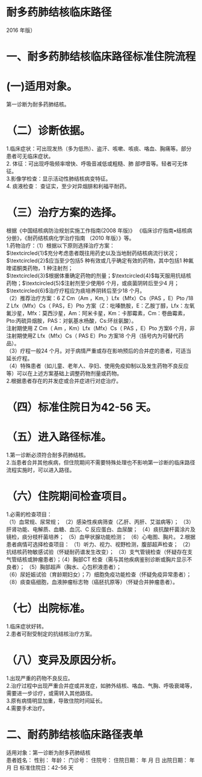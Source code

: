 # 耐多药肺结核临床路径  
2016 年版）  
# 一、耐多药肺结核临床路径标准住院流程  
# (一)适用对象。  
第一诊断为耐多药肺结核。  
# （二）诊断依据。  
1.临床症状：可出现发热（多为低热）、盗汗、咳嗽、咳痰、咯血、胸痛等。部分患者可无临床症状。  
2. 体征：可出现呼吸频率增快、呼吸音减低或粗糙、肺 部啰音等。轻者可无体征。  
3.影像学检查：显示活动性肺结核病变特征。  
4. 痰液检查： 查证实，至少对异烟肼和利福平耐药。  
# （三）治疗方案的选择。  
根据《中国结核病防治规划实施工作指南(2008 年版)》
《临床诊疗指南•结核病分册》，《耐药结核病化学治疗指南
（2010 年版）》等。  
1.药物治疗：（1）根据以下原则选择治疗方案：  
$\textcircled{1}$充分考虑患者既往用药史以及当地耐药结核病流行状况；  
$\textcircled{2}$应当至少包括5 种有效或几乎确定有效的药物，其中包括1 种氟喹诺酮类药物，1 种注射剂；  
$\textcircled{3}$根据体重确定药物的剂量；$\textcircled{4}$每天服用抗结核药物；$\textcircled{5}$注射剂至少使用6 个月，或痰菌阴转后至少4 月；$\textcircled{6}$治疗疗程应为痰培养阴转后至少18 个月。  
（2）推荐治疗方案：6 Z Cm（Am ，Km, ）Lfx（Mfx）Cs（PAS ，E）Pto /18 Z Lfx（Mfx）Cs（ PAS，E）Pto 方案（Z：吡嗪酰胺，E：乙胺丁醇，Lfx：左氧氟沙星，Mfx：莫西沙星，Am：阿米卡星，Km：卡那霉素，Cm：卷曲霉素，Pto:丙硫异烟胺，PAS：对氨基水杨酸，Cs:环丝氨酸）。  
注射期使用 Z Cm（ Am ，Km）Lfx（Mfx）Cs（ PAS ，E）Pto 方案6 个月，非注射期使用Z Lfx（Mfx）Cs（ PAS E）Pto 方案18 个月（括号内为可替代药品）。  
（3）疗程一般24 个月。对于病情严重或存在影响预后的合并症的患者，可适当延长疗程。  
（4）特殊患者（如儿童、老年人、孕妇、使用免疫抑制以及发生药物不良反应等）可以在上述方案基础上调整药物剂量或药物。  
2.根据患者存在的并发症或合并症进行对症治疗。  
# （四）标准住院日为42-56 天。  
# （五）进入路径标准。  
1.第一诊断必须符合耐多药肺结核。  
2.当患者合并其他疾病，但住院期间不需要特殊处理也不影响第一诊断的临床路径流程实施时，可以进入路径。  
# （六）住院期间检查项目。  
1.必需的检查项目：  
（1）血常规、尿常规； （2）感染性疾病筛查（乙肝、丙肝、艾滋病等）； （3）肝肾功能、电解质、血糖、血沉、C 反应蛋白、血尿酸； （4）痰抗酸杆菌涂片及镜检，痰分枝杆菌培养； （5）血甲状腺功能检测； （6）心电图、胸片。 2.根据患者病情可选择检查项目： （1）听力、视力、视野检测，腹部超声检查； （2）抗结核药物敏感试验（怀疑耐药谱发生改变）； （3）支气管镜检查（怀疑存在支气管结核或肿瘤患者）；（4）胸部CT 检查（需与其他疾病鉴别诊断或胸片显示不良者）； （5）胸部超声（胸水、心包积液患者）；  
（6）尿妊娠试验（育龄期妇女）；7）细胞免疫功能检查（怀疑免疫异常患者）；  
（8）痰查癌细胞，血液肿瘤标志物（癌胚抗原等）（怀疑合并肿瘤患者）。  
# （七）出院标准。  
1.临床症状好转。  
2.患者可耐受制定的抗结核治疗方案。  
# （八）变异及原因分析。  
1.出现严重的药物不良反应。  
2.治疗过程中出现严重合并症或并发症，如肺外结核、咯血、气胸、呼吸衰竭等，需要进一步诊疗，或需转入其他路径。  
3.原有病情明显加重，导致住院时间延长。  
4.需要手术治疗。  
# 二、耐药肺结核临床路径表单  
适用对象：第一诊断为耐多药肺结核  
患者姓名：           性别：       年龄：        门诊号：       住院号：       住院日期：     年  月  日    出院日期：     年  月   日     标准住院日：42-56 天  

